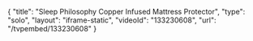 {
    "title": "Sleep Philosophy Copper Infused Mattress Protector",
    "type": "solo",
    "layout": "iframe-static",
    "videoId": "133230608",
    "url": "\/tvpembed\/133230608"
}